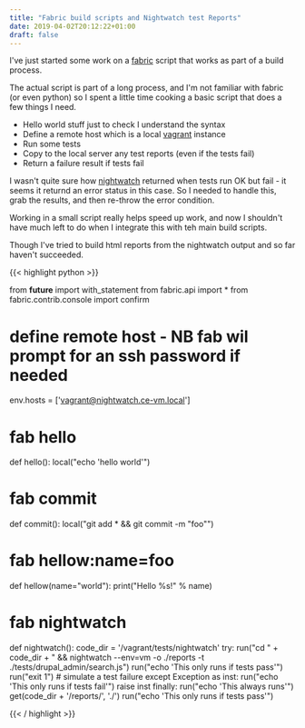 ```yaml
---
title: "Fabric build scripts and Nightwatch test Reports"
date: 2019-04-02T20:12:22+01:00
draft: false
---
```


I've just started some work on a [fabric](http://www.fabfile.org/) script that works as part of a build process.

The actual script is part of a long process, and I'm not familiar with fabric (or even python) so I spent a little time cooking a basic script that does a few things I need.

 * Hello world stuff just to check I understand the syntax
 * Define a remote host which is a local [vagrant](https://www.vagrantup.com/) instance
 * Run some tests
 * Copy to the local server any test reports (even if the tests fail)
 * Return a failure result if tests fail 

I wasn't quite sure how [nightwatch](http://nightwatchjs.org) returned when tests run OK but fail - it seems it returnd an error status in this case. So I needed to handle this, grab the results, and then re-throw the error condition.

Working in a small script really helps speed up work, and now I shouldn't have much left to do when I integrate this with teh main build scripts.

Though I've tried to build html reports from the nightwatch output and so far haven't succeeded.



{{< highlight python >}}


from __future__ import with_statement
from fabric.api import *
from fabric.contrib.console import confirm

# define remote host - NB fab wil prompt for an ssh password if needed
env.hosts = ['vagrant@nightwatch.ce-vm.local']

# fab hello
def hello():
    local("echo 'hello world'")

# fab commit
def commit():
    local("git add * && git commit -m \"foo\"")


# fab hellow:name=foo
def hellow(name="world"):
    print("Hello %s!" % name)

# fab nightwatch
def nightwatch():
    code_dir = '/vagrant/tests/nightwatch'
    try:
       run("cd " + code_dir  + " && nightwatch --env=vm -o ./reports -t  ./tests/drupal_admin/search.js") 
       run("echo 'This only runs if tests pass'")
       run("exit 1") # simulate a test failure
    except Exception as inst:
       run("echo 'This only runs if tests fail'")
       raise inst
    finally:
       run("echo 'This always runs'")
       get(code_dir + '/reports/', './')
    run("echo 'This only runs if tests pass'")

{{< / highlight >}}
